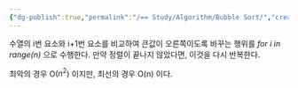 ```yaml
---
{"dg-publish":true,"permalink":"/== Study/Algorithm/Bubble Sort/","created":"2023-12-04T23:03:42.000+09:00","updated":"2025-01-14T15:33:43.000+09:00"}
---
```


수열의 i번 요소와 i+1번 요소를 비교하여 큰값이 오른쪽이도록 바꾸는 행위를 *for i in range(n)* 으로 수행한다.
만약 정렬이 끝나지 않았다면, 이것을 다시 반복한다.

최악의 경우 O($n^2$) 이지만,
최선의 경우 O(n) 이다.
